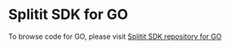 # Splitit SDK for GO

To browse code for GO, please visit [Splitit SDK repository for GO](https://github.com/Splitit/Splitit.SDKs.go)